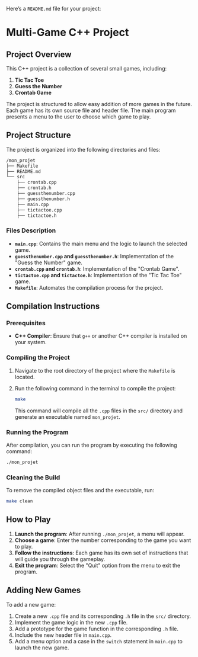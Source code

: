 Here’s a `README.md` file for your project:

# Multi-Game C++ Project

## Project Overview
This C++ project is a collection of several small games, including:
1. **Tic Tac Toe**
2. **Guess the Number**
3. **Crontab Game**

The project is structured to allow easy addition of more games in the future. Each game has its own source file and header file. The main program presents a menu to the user to choose which game to play.

## Project Structure
The project is organized into the following directories and files:

```bash
/mon_projet
├── Makefile
├── README.md
└── src
    ├── crontab.cpp
    ├── crontab.h
    ├── guessthenumber.cpp
    ├── guessthenumber.h
    ├── main.cpp
    ├── tictactoe.cpp
    ├── tictactoe.h
```

### Files Description
- **`main.cpp`**: Contains the main menu and the logic to launch the selected game.
- **`guessthenumber.cpp` and `guessthenumber.h`**: Implementation of the "Guess the Number" game.
- **`crontab.cpp` and `crontab.h`**: Implementation of the "Crontab Game".
- **`tictactoe.cpp` and `tictactoe.h`**: Implementation of the "Tic Tac Toe" game.
- **`Makefile`**: Automates the compilation process for the project.

## Compilation Instructions

### Prerequisites
- **C++ Compiler**: Ensure that `g++` or another C++ compiler is installed on your system.

### Compiling the Project
1. Navigate to the root directory of the project where the `Makefile` is located.
2. Run the following command in the terminal to compile the project:

    ```bash
    make
    ```

   This command will compile all the `.cpp` files in the `src/` directory and generate an executable named `mon_projet`.

### Running the Program
After compilation, you can run the program by executing the following command:

```bash
./mon_projet
```

### Cleaning the Build
To remove the compiled object files and the executable, run:

```bash
make clean
```

## How to Play

1. **Launch the program**: After running `./mon_projet`, a menu will appear.
2. **Choose a game**: Enter the number corresponding to the game you want to play.
3. **Follow the instructions**: Each game has its own set of instructions that will guide you through the gameplay.
4. **Exit the program**: Select the "Quit" option from the menu to exit the program.

## Adding New Games
To add a new game:
1. Create a new `.cpp` file and its corresponding `.h` file in the `src/` directory.
2. Implement the game logic in the new `.cpp` file.
3. Add a prototype for the game function in the corresponding `.h` file.
4. Include the new header file in `main.cpp`.
5. Add a menu option and a case in the `switch` statement in `main.cpp` to launch the new game.

```
